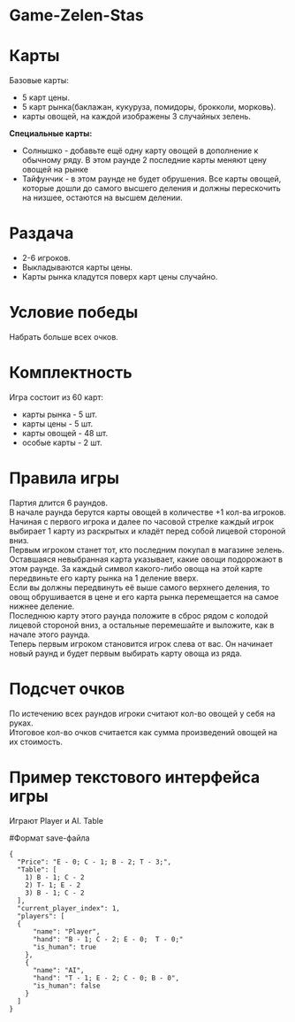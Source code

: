 # Game-Zelen-Stas

# Карты
  Базовые карты:<br />
  +   5 карт цены. <br />
  +   5 карт рынка(баклажан, кукуруза, помидоры, брокколи, морковь).<br />
  +   карты овощей, на каждой изображены 3 случайных зелень.<br />
  
**Специальные карты:** <br />
+    Солнышко - добавьте ещё одну карту овощей в дополнение к обычному ряду. В этом раунде 2 последние карты меняют цену овощей на рынке<br />
+    Тайфунчик - в этом раунде не будет обрушения. Все карты овощей, которые дошли до самого высшего деления и должны перескочить на низшее, остаются на высшем делении.<br />
# Раздача
+  2-6 игроков.<br />
+  Выкладываются карты цены.<br />
+  Карты рынка кладутся поверх карт цены случайно.<br />

# Условие победы<br />
  Набрать больше всех очков.<br />


# Комплектность
  Игра состоит из 60 карт:<br />
  
+  карты рынка - 5 шт.<br />
+  карты цены - 5 шт.<br />
+  карты овощей - 48 шт.<br />
+  особые карты - 2 шт.<br />
# Правила игры
Партия длится 6 раундов.<br />
В начале раунда берутся карты овощей в количестве +1 кол-ва игроков.<br />
Начиная с первого игрока и далее по часовой стрелке каждый игрок выбирает 1 карту из раскрытых и кладёт перед собой лицевой стороной вниз.<br />
Первым игроком станет тот, кто последним покупал в магазине зелень.<br />
Оставшаяся невыбранная карта указывает, какие овощи подорожают в этом раунде. За каждый символ какого-либо овоща на этой карте передвиньте его карту рынка на 1 деление вверх.<br /> Если вы должны передвинуть её выше самого верхнего деления, то овощ обрушивается в цене и его карта рынка перемещается на самое нижнее деление.<br />
Последнюю карту этого раунда положите в сброс рядом с колодой лицевой стороной вниз, а остальные перемешайте и выложите, как в начале этого раунда.<br /> Теперь первым игроком становится игрок слева от вас. Он начинает новый раунд и будет первым выбирать карту овоща из ряда.<br />
# Подсчет очков
По истечению всех раундов игроки считают кол-во овощей у себя на руках.<br />
Итоговое кол-во очков считается как сумма произведений овощей на их стоимость.<br />

# Пример текстового интерфейса игры<br />
Играют Player и AI.
Table






#Формат save-файла <br />
```
{
  "Price": "E - 0; C - 1; B - 2; T - 3;",
  "Table": [
    1) B - 1; C - 2
    2) T- 1; E - 2
    3) B - 1; C - 2
  ],
  "current_player_index": 1,
  "players": [
  {
      "name": "Player",
      "hand": "B - 1; C - 2; E - 0;  T - 0;"
      "is_human": true
    },
    {
      "name": "AI",
      "hand": "T - 1; E - 2; C - 0; B - 0",
      "is_human": false
    }
  ]
}
